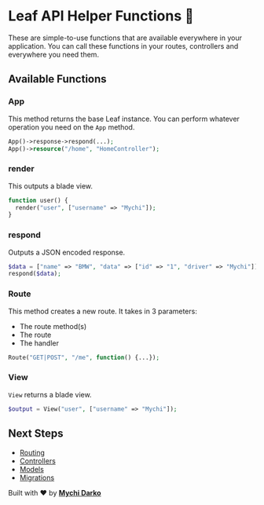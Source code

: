 # Leaf API Helper Functions 🏥

These are simple-to-use functions that are available everywhere in your application. You can call these functions in your routes, controllers and everywhere you need them.

## Available Functions

### App

This method returns the base Leaf instance. You can perform whatever operation you need on the `App` method.

```php
App()->response->respond(...);
App()->resource("/home", "HomeController");
```

### render

This outputs a blade view.

```php
function user() {
  render("user", ["username" => "Mychi"]);
}
```

### respond

Outputs a JSON encoded response.

```php
$data = ["name" => "BMW", "data" => ["id" => "1", "driver" => "Mychi"]];
respond($data);
```

### Route

This method creates a new route. It takes in 3 parameters:

- The route method(s)
- The route
- The handler

```php
Route("GET|POST", "/me", function() {...});
```

### View

`View` returns a blade view.

```php
$output = View("user", ["username" => "Mychi"]);
```

## Next Steps

- [Routing](/leaf-api/v/1.1/core/routing)
- [Controllers](/leaf-api/v/1.1/core/controllers)
- [Models](/leaf-api/v/1.1/core/models)
- [Migrations](/leaf-api/v/1.1/core/migrations)

Built with ❤ by [**Mychi Darko**](//mychi.netlify.app)
